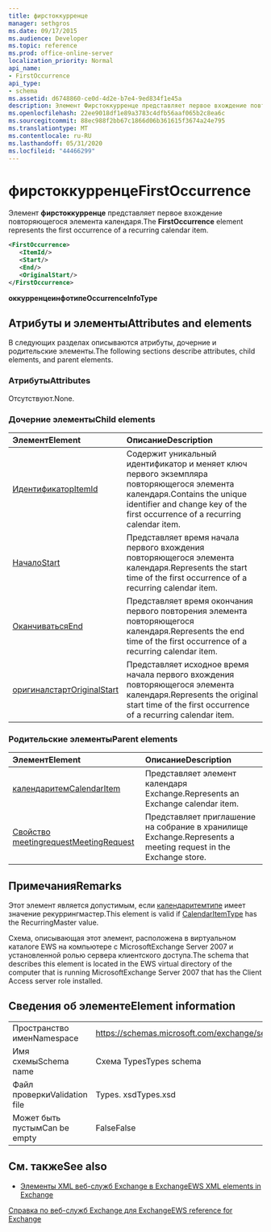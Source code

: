 ```yaml
---
title: фирстоккурренце
manager: sethgros
ms.date: 09/17/2015
ms.audience: Developer
ms.topic: reference
ms.prod: office-online-server
localization_priority: Normal
api_name:
- FirstOccurrence
api_type:
- schema
ms.assetid: d6748860-ce0d-4d2e-b7e4-9ed834f1e45a
description: Элемент Фирстоккурренце представляет первое вхождение повторяющегося элемента календаря.
ms.openlocfilehash: 22ee9018df1e89a3783c4dfb56aaf065b2c8ea6c
ms.sourcegitcommit: 88ec988f2bb67c1866d06b361615f3674a24e795
ms.translationtype: MT
ms.contentlocale: ru-RU
ms.lasthandoff: 05/31/2020
ms.locfileid: "44466299"
---
```

# <a name="firstoccurrence"></a><span data-ttu-id="d855e-103">фирстоккурренце</span><span class="sxs-lookup"><span data-stu-id="d855e-103">FirstOccurrence</span></span>

<span data-ttu-id="d855e-104">Элемент **фирстоккурренце** представляет первое вхождение повторяющегося элемента календаря.</span><span class="sxs-lookup"><span data-stu-id="d855e-104">The **FirstOccurrence** element represents the first occurrence of a recurring calendar item.</span></span> 
  
```xml
<FirstOccurrence>
   <ItemId/>
   <Start/>
   <End/>
   <OriginalStart/>
</FirstOccurrence>
```

 <span data-ttu-id="d855e-105">**оккурренцеинфотипе**</span><span class="sxs-lookup"><span data-stu-id="d855e-105">**OccurrenceInfoType**</span></span>
## <a name="attributes-and-elements"></a><span data-ttu-id="d855e-106">Атрибуты и элементы</span><span class="sxs-lookup"><span data-stu-id="d855e-106">Attributes and elements</span></span>

<span data-ttu-id="d855e-107">В следующих разделах описываются атрибуты, дочерние и родительские элементы.</span><span class="sxs-lookup"><span data-stu-id="d855e-107">The following sections describe attributes, child elements, and parent elements.</span></span>
  
### <a name="attributes"></a><span data-ttu-id="d855e-108">Атрибуты</span><span class="sxs-lookup"><span data-stu-id="d855e-108">Attributes</span></span>

<span data-ttu-id="d855e-109">Отсутствуют.</span><span class="sxs-lookup"><span data-stu-id="d855e-109">None.</span></span>
  
### <a name="child-elements"></a><span data-ttu-id="d855e-110">Дочерние элементы</span><span class="sxs-lookup"><span data-stu-id="d855e-110">Child elements</span></span>

|<span data-ttu-id="d855e-111">**Элемент**</span><span class="sxs-lookup"><span data-stu-id="d855e-111">**Element**</span></span>|<span data-ttu-id="d855e-112">**Описание**</span><span class="sxs-lookup"><span data-stu-id="d855e-112">**Description**</span></span>|
|:-----|:-----|
|[<span data-ttu-id="d855e-113">Идентификатор</span><span class="sxs-lookup"><span data-stu-id="d855e-113">ItemId</span></span>](itemid.md) <br/> |<span data-ttu-id="d855e-114">Содержит уникальный идентификатор и меняет ключ первого экземпляра повторяющегося элемента календаря.</span><span class="sxs-lookup"><span data-stu-id="d855e-114">Contains the unique identifier and change key of the first occurrence of a recurring calendar item.</span></span>  <br/> |
|[<span data-ttu-id="d855e-115">Начало</span><span class="sxs-lookup"><span data-stu-id="d855e-115">Start</span></span>](start.md) <br/> |<span data-ttu-id="d855e-116">Представляет время начала первого вхождения повторяющегося элемента календаря.</span><span class="sxs-lookup"><span data-stu-id="d855e-116">Represents the start time of the first occurrence of a recurring calendar item.</span></span>  <br/> |
|[<span data-ttu-id="d855e-117">Оканчиваться</span><span class="sxs-lookup"><span data-stu-id="d855e-117">End </span></span>](end-ex15websvcsotherref.md) <br/> |<span data-ttu-id="d855e-118">Представляет время окончания первого повторения элемента повторяющегося календаря.</span><span class="sxs-lookup"><span data-stu-id="d855e-118">Represents the end time of the first occurrence of a recurring calendar item.</span></span>  <br/> |
|[<span data-ttu-id="d855e-119">оригиналстарт</span><span class="sxs-lookup"><span data-stu-id="d855e-119">OriginalStart</span></span>](originalstart.md) <br/> |<span data-ttu-id="d855e-120">Представляет исходное время начала первого вхождения повторяющегося элемента календаря.</span><span class="sxs-lookup"><span data-stu-id="d855e-120">Represents the original start time of the first occurrence of a recurring calendar item.</span></span>  <br/> |
   
### <a name="parent-elements"></a><span data-ttu-id="d855e-121">Родительские элементы</span><span class="sxs-lookup"><span data-stu-id="d855e-121">Parent elements</span></span>

|<span data-ttu-id="d855e-122">**Элемент**</span><span class="sxs-lookup"><span data-stu-id="d855e-122">**Element**</span></span>|<span data-ttu-id="d855e-123">**Описание**</span><span class="sxs-lookup"><span data-stu-id="d855e-123">**Description**</span></span>|
|:-----|:-----|
|[<span data-ttu-id="d855e-124">календаритем</span><span class="sxs-lookup"><span data-stu-id="d855e-124">CalendarItem</span></span>](calendaritem.md) <br/> |<span data-ttu-id="d855e-125">Представляет элемент календаря Exchange.</span><span class="sxs-lookup"><span data-stu-id="d855e-125">Represents an Exchange calendar item.</span></span>  <br/> |
|[<span data-ttu-id="d855e-126">Свойство meetingrequest</span><span class="sxs-lookup"><span data-stu-id="d855e-126">MeetingRequest</span></span>](meetingrequest.md) <br/> |<span data-ttu-id="d855e-127">Представляет приглашение на собрание в хранилище Exchange.</span><span class="sxs-lookup"><span data-stu-id="d855e-127">Represents a meeting request in the Exchange store.</span></span>  <br/> |
   
## <a name="remarks"></a><span data-ttu-id="d855e-128">Примечания</span><span class="sxs-lookup"><span data-stu-id="d855e-128">Remarks</span></span>

<span data-ttu-id="d855e-129">Этот элемент является допустимым, если [календаритемтипе](calendaritemtype.md) имеет значение рекуррингмастер.</span><span class="sxs-lookup"><span data-stu-id="d855e-129">This element is valid if [CalendarItemType](calendaritemtype.md) has the RecurringMaster value.</span></span> 
  
<span data-ttu-id="d855e-130">Схема, описывающая этот элемент, расположена в виртуальном каталоге EWS на компьютере с MicrosoftExchange Server 2007 и установленной ролью сервера клиентского доступа.</span><span class="sxs-lookup"><span data-stu-id="d855e-130">The schema that describes this element is located in the EWS virtual directory of the computer that is running MicrosoftExchange Server 2007 that has the Client Access server role installed.</span></span>
  
## <a name="element-information"></a><span data-ttu-id="d855e-131">Сведения об элементе</span><span class="sxs-lookup"><span data-stu-id="d855e-131">Element information</span></span>

|||
|:-----|:-----|
|<span data-ttu-id="d855e-132">Пространство имен</span><span class="sxs-lookup"><span data-stu-id="d855e-132">Namespace</span></span>  <br/> |https://schemas.microsoft.com/exchange/services/2006/types  <br/> |
|<span data-ttu-id="d855e-133">Имя схемы</span><span class="sxs-lookup"><span data-stu-id="d855e-133">Schema name</span></span>  <br/> |<span data-ttu-id="d855e-134">Схема Types</span><span class="sxs-lookup"><span data-stu-id="d855e-134">Types schema</span></span>  <br/> |
|<span data-ttu-id="d855e-135">Файл проверки</span><span class="sxs-lookup"><span data-stu-id="d855e-135">Validation file</span></span>  <br/> |<span data-ttu-id="d855e-136">Types. xsd</span><span class="sxs-lookup"><span data-stu-id="d855e-136">Types.xsd</span></span>  <br/> |
|<span data-ttu-id="d855e-137">Может быть пустым</span><span class="sxs-lookup"><span data-stu-id="d855e-137">Can be empty</span></span>  <br/> |<span data-ttu-id="d855e-138">False</span><span class="sxs-lookup"><span data-stu-id="d855e-138">False</span></span>  <br/> |
   
## <a name="see-also"></a><span data-ttu-id="d855e-139">См. также</span><span class="sxs-lookup"><span data-stu-id="d855e-139">See also</span></span>



- [<span data-ttu-id="d855e-140">Элементы XML веб-служб Exchange в Exchange</span><span class="sxs-lookup"><span data-stu-id="d855e-140">EWS XML elements in Exchange</span></span>](ews-xml-elements-in-exchange.md)
  
[<span data-ttu-id="d855e-141">Справка по веб-служб Exchange для Exchange</span><span class="sxs-lookup"><span data-stu-id="d855e-141">EWS reference for Exchange</span></span>](ews-reference-for-exchange.md)


